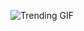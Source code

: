 ![Trending GIF](https://media4.giphy.com/media/fryY00CO4xCz4uJuDQ/giphy.gif?cid=8bb217724jaznw151ymrvqd17i110v53d8pillbk4p0grz6k&ep=v1_gifs_search&rid=giphy.gif&ct=g)
